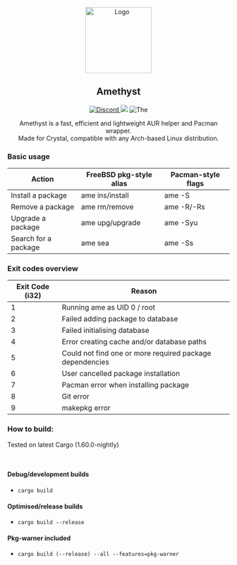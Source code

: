 <p align="center">
  <a href="https://github.com/crystal-linux/amethyst/">
    <img src="https://getcryst.al/site/assets/other/logo.png" alt="Logo" width="150" height="150">
  </a>
</p>

<h2 align="center"> Amethyst</h2>

<p align="center">
    <a href="https://discord.gg/yp4xpZeAgW"><img alt="Discord" src="https://img.shields.io/discord/825473796227858482?color=blue&label=Discord&logo=Discord&logoColor=white"?link=https://discord.gg/yp4xpZeAgW&link=https://discord.gg/yp4xpZeAgW> </a>
    <a href="https://github.com/crystal-linux/amethyst"><img src="https://github.com/crystal-linux/amethyst/actions/workflows/test.yml/badge.svg"></a>
    <img src="https://img.shields.io/badge/Maintainer-@ihatethefrench-brightgreen" alt=The maintainer of this repository" href="https://github.com/ihatethefrench">
</p>

<p align="center"> 
Amethyst is a fast, efficient and lightweight AUR helper and Pacman wrapper.<br> 
Made for Crystal, compatible with any Arch-based Linux distribution.
</p>

### Basic usage

| Action               | FreeBSD pkg-style alias | Pacman-style flags |
|----------------------|-------------------------|--------------------|
| Install a package    | ame ins/install         | ame -S             |
| Remove a package     | ame rm/remove           | ame -R/-Rs         |
| Upgrade a package    | ame upg/upgrade         | ame -Syu           |
| Search for a package | ame sea                 | ame -Ss            |

### Exit codes overview

| Exit Code (i32) | Reason                                                   |
|-----------------|----------------------------------------------------------|
| 1               | Running ame as UID 0 / root                              |
| 2               | Failed adding package to database                        |
| 3               | Failed initialising database                             |
| 4               | Error creating cache and/or database paths               |
| 5               | Could not find one or more required package dependencies |
| 6               | User cancelled package installation                      |
| 7               | Pacman error when installing package                     |
| 8               | Git error                                                |
| 9               | makepkg error                                            |

### How to build:

Tested on latest Cargo (1.60.0-nightly)

<br>

#### Debug/development builds

- `cargo build`

#### Optimised/release builds

- `cargo build --release`

#### Pkg-warner included

- `cargo build (--release) --all --features=pkg-warner`

<!--

echo "AME_UWU=true" >> ~/.zshrc
echo "AME_UWU=true" >> ~/.bashrc
set -Ux AME_UWU true

:)

-->
